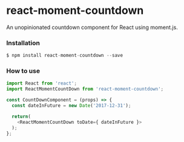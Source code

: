 # react-moment-countdown
An unopinionated countdown component for React using moment.js.


### Installation

```js
$ npm install react-moment-countdown --save
```

### How to use

```js
import React from 'react';
import ReactMomentCountDown from 'react-moment-countdown';

const CountDownComponent = (props) => {
  const dateInFuture = new Date('2017-12-31');

  return(
    <ReactMomentCountDown toDate={ dateInFuture }>
  );
};
```
